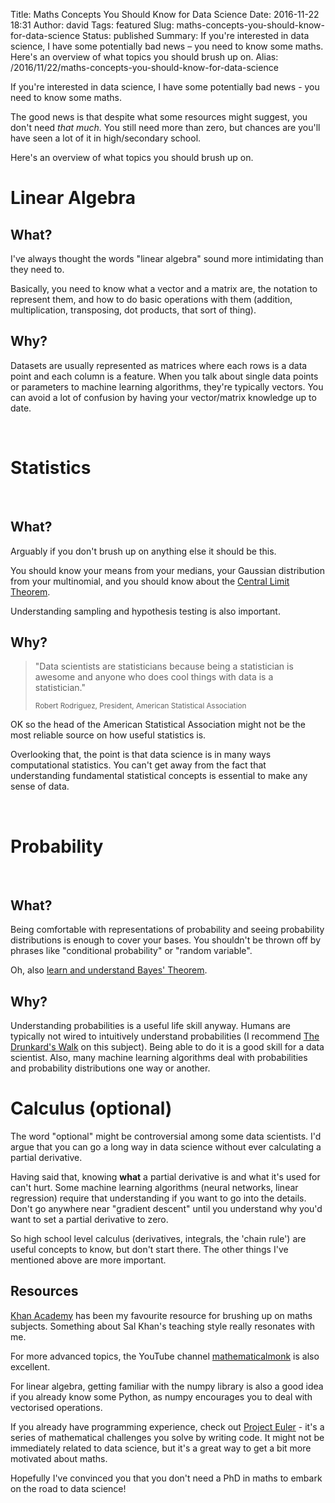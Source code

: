 Title: Maths Concepts You Should Know for Data Science
Date: 2016-11-22 18:31
Author: david
Tags: featured
Slug: maths-concepts-you-should-know-for-data-science
Status: published
Summary: If you're interested in data science, I have some potentially bad news – you need to know some maths. Here's an overview of what topics you should brush up on.
Alias: /2016/11/22/maths-concepts-you-should-know-for-data-science

If you're interested in data science, I have some potentially bad news -
you need to know some maths.

The good news is that despite what some resources might suggest, you
don't need *that much.* You still need more than zero, but chances are
you'll have seen a lot of it in high/secondary school.

Here's an overview of what topics you should brush up on.


# Linear Algebra


## What?

I've always thought the words "linear algebra" sound more intimidating
than they need to.

Basically, you need to know what a vector and a matrix are, the notation
to represent them, and how to do basic operations with them (addition,
multiplication, transposing, dot products, that sort of thing).

## Why?

Datasets are usually represented as matrices where each rows is a data
point and each column is a feature. When you talk about single data
points or parameters to machine learning algorithms, they're typically
vectors. You can avoid a lot of confusion by having your vector/matrix
knowledge up to date.

 

# Statistics
 

## What?

Arguably if you don't brush up on anything else it should be this.

You should know your means from your medians, your Gaussian distribution
from your multinomial, and you should know about the [Central Limit Theorem](http://www.jeannicholashould.com/the-theorem-every-data-scientist-should-know.html).

Understanding sampling and hypothesis testing is also important.

## Why?

> "Data scientists are statisticians because being a statistician is
> awesome and anyone who does cool things with data is a statistician."
>
> <small>Robert Rodriguez, President, American Statistical Association</small>

OK so the head of the American Statistical Association might not be the
most reliable source on how useful statistics is.

Overlooking that, the point is that data science is in many ways
computational statistics. You can't get away from the fact that
understanding fundamental statistical concepts is essential to make any
sense of data.

 
# Probability
 

## What?

Being comfortable with representations of probability and seeing
probability distributions is enough to cover your bases. You shouldn't
be thrown off by phrases like "conditional probability" or "random
variable".

Oh, also [learn and understand Bayes' Theorem](https://betterexplained.com/articles/an-intuitive-and-short-explanation-of-bayes-theorem/).

## Why?

Understanding probabilities is a useful life skill anyway. Humans are
typically not wired to intuitively understand probabilities (I recommend
[The Drunkard's Walk](https://en.wikipedia.org/wiki/The_Drunkard's_Walk)
on this subject). Being able to do it is a good skill for a data
scientist. Also, many machine learning algorithms deal with
probabilities and probability distributions one way or another.


# Calculus (optional)

The word "optional" might be controversial among some data scientists.
I'd argue that you can go a long way in data science without ever
calculating a partial derivative.

Having said that, knowing **what** a partial derivative is and what it's
used for can't hurt. Some machine learning algorithms (neural networks,
linear regression) require that understanding if you want to go into the
details. Don't go anywhere near "gradient descent" until you understand
why you'd want to set a partial derivative to zero.

So high school level calculus (derivatives, integrals, the 'chain rule')
are useful concepts to know, but don't start there. The other things
I've mentioned above are more important.


## Resources

[Khan Academy](https://www.khanacademy.org/) has been my favourite
resource for brushing up on maths subjects. Something about Sal Khan's
teaching style really resonates with me.

For more advanced topics, the YouTube channel
[mathematicalmonk](https://www.youtube.com/user/mathematicalmonk) is
also excellent.

For linear algebra, getting familiar with the numpy library is also a
good idea if you already know some Python, as numpy encourages you to
deal with vectorised operations.

If you already have programming experience, check out [Project Euler](https://projecteuler.net/) - it's a series of mathematical
challenges you solve by writing code. It might not be immediately
related to data science, but it's a great way to get a bit more
motivated about maths.

Hopefully I've convinced you that you don't need a PhD in maths to
embark on the road to data science!
